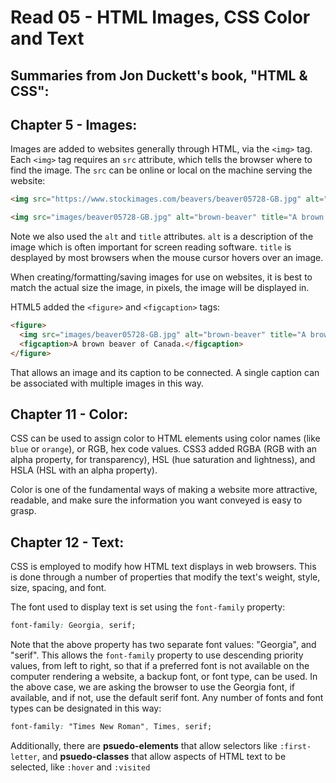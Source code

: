 # Read 05 - HTML Images, CSS Color and Text

## Summaries from Jon Duckett's book, "HTML & CSS":

## Chapter 5 - Images:

Images are added to websites generally through HTML, via the `<img>` tag. Each `<img>` tag requires an `src` attribute, which tells the browser where to find the image. The `src` can be online or local on the machine serving the website:

```HTML
<img src="https://www.stockimages.com/beavers/beaver05728-GB.jpg" alt="brown-beaver" title="A brown beaver of Canada."/>
```

```HTML
<img src="images/beaver05728-GB.jpg" alt="brown-beaver" title="A brown beaver of Canada."/>
```

Note we also used the `alt` and `title` attributes. `alt` is a description of the image which is often important for screen reading software. `title` is desplayed by most browsers when the mouse cursor hovers over an image.

When creating/formatting/saving images for use on websites, it is best to match the actual size the image, in pixels, the image will be displayed in. 

HTML5 added the `<figure>` and `<figcaption>` tags:

```HTML
<figure>
  <img src="images/beaver05728-GB.jpg" alt="brown-beaver" title="A brown beaver of Canada."/>
  <figcaption>A brown beaver of Canada.</figcaption>
</figure>
```

That allows an image and its caption to be connected. A single caption can be associated with multiple images in this way.


## Chapter 11 - Color:

CSS can be used to assign color to HTML elements using color names (like `blue` or `orange`), or RGB, hex code values. CSS3 added RGBA (RGB with an alpha property, for transparency), HSL (hue saturation and lightness), and HSLA (HSL with an alpha property).

Color is one of the fundamental ways of making a website more attractive, readable, and make sure the information you want conveyed is easy to grasp.


## Chapter 12 - Text:

CSS is employed to modify how HTML text displays in web browsers. This is done through a number of properties that modify the text's weight, style, size, spacing, and font.

The font used to display text is set using the `font-family` property:

```CSS
font-family: Georgia, serif;
```

Note that the above property has two separate font values: "Georgia", and "serif". This allows the `font-family` property to use descending priority values, from left to right, so that if a preferred font is not available on the computer rendering a website, a backup font, or font type, can be used. In the above case, we are asking the browser to use the Georgia font, if available, and if not, use the default serif font. Any number of fonts and font types can be designated in this way:

```CSS
font-family: "Times New Roman", Times, serif;
```

 Additionally, there are **psuedo-elements** that allow selectors like `:first-letter`, and **psuedo-classes** that allow aspects of HTML text to be selected, like `:hover` and `:visited`